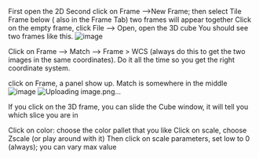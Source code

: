 First open the 2D
Second click on Frame -->New Frame; then select Tile Frame below ( also in the Frame Tab)
two frames will appear together
Click on the empty frame, click File --> Open, open the 3D cube
You should see two frames like this.
![image](https://user-images.githubusercontent.com/58369576/191304535-4a199108-8e4a-44b1-b362-b43699249fd5.png)



Click on Frame --> Match --> Frame > WCS (always do this to get the two images in the same coordinates). Do it all the time so you get the right coordinate system.

click on Frame, a panel show up. Match is somewhere in the middle
![image](https://user-images.githubusercontent.com/58369576/191303911-2b0914a8-81a0-4f1f-8acb-ef84d9e707d3.png)
![Uploading image.png…]()



If you click on the 3D frame, you can slide the Cube window, it will tell you which slice you are in

Click on color: choose the color pallet that you like
Click on scale, choose Zscale (or play around with it)
Then click on scale parameters, set low to 0 (always); you can vary max value


